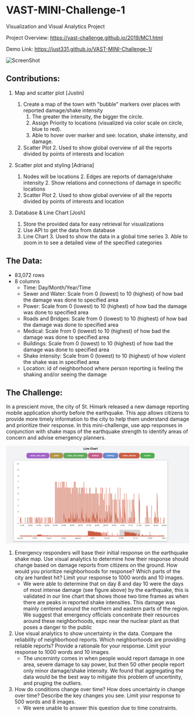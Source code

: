  
# VAST-MINI-Challenge-1
Visualization and Visual Analytics Project 

Project Overview: https://vast-challenge.github.io/2019/MC1.html 

Demo Link: https://just331.github.io/VAST-MINI-Challenge-1/

![ScreenShot](https://github.com/just331/VAST-MINI-Challenge-1/blob/master/final_project.PNG)
## Contributions:

1. Map and scatter plot [Justin]
    1. Create a map of the town with "bubble" markers over places with reported damage/shake intensity
        1. The greater the intensity, the bigger the circle. 
        1. Assign Priority to locations (visualized via color scale on circle, blue to red).
        1. Able to hover over marker and see: location, shake intensity, and damage.
    2. Scatter Plot
        2. Used to show global overview of all the reports divided by points of interests and location    
 
1. Scatter plot and styling [Adriana] 
    1.  Nodes will be locations 
        2. Edges are reports of damage/shake intensity 
        2. Show relations and connections of damage in specific locations
    2. Scatter Plot
       2. Used to show global overview of all the reports divided by points of interests and location    

1. Database & Line Chart [Josh]
    1. Store the provided data for easy retrieval for visualizations
    2. Use API to get the data from database
    3. Line Chart 
        3. Used to show the data in a global time series
        3. Able to zoom in to see a detailed view of the specified categories              
## The Data: 
* 83,072 rows 
* 8 columns
    * Time: Day/Month/Year/Time
    * Sewer and Water: Scale from 0 (lowest) to 10 (highest) of how bad the damage was done to specified area
    * Power: Scale from 0 (lowest) to 10 (highest) of how bad the damage was done to specified area  
    * Roads and Bridges: Scale from 0 (lowest) to 10 (highest) of how bad the damage was done to specified area 
    * Medical: Scale from 0 (lowest) to 10 (highest) of how bad the damage was done to specified area 
    * Buildings: Scale from 0 (lowest) to 10 (highest) of how bad the damage was done to specified area
    * Shake intensity: Scale from 0 (lowest) to 10 (highest) of how violent the shake was in specified area 
    * Location: id of neighborhood where person reporting is feeling the shaking and/or seeing the damage
## The Challenge:
In a prescient move, the city of St. Himark released a new damage reporting mobile application shortly before the earthquake. This app allows citizens to provide more timely information to the city to help them understand damage and prioritize their response. In this mini-challenge, use app responses in conjunction with shake maps of the earthquake strength to identify areas of concern and advise emergency planners.

![ScreenShot](https://github.com/just331/VAST-MINI-Challenge-1/blob/master/line_1.PNG)
1. Emergency responders will base their initial response on the earthquake shake map. Use visual analytics to determine how their response should change based on damage reports from citizens on the ground. How would you prioritize neighborhoods for response? Which parts of the city are hardest hit? Limit your response to 1000 words and 10 images.
    * We were able to determine that on day 8 and day 10 were the days of most intense damage (see figure above) by the earthquake, this is validated in our line chart that shows those two time frames as when there are peaks in reported shake intensities. This damage was mainly centered around the northern and eastern parts of the region. We suggest that emergency officials concentrate their resources around these neighborhoods, espc near the nuclear plant as that poses a danger to the public 
2. Use visual analytics to show uncertainty in the data. Compare the reliability of neighborhood reports. Which neighborhoods are providing reliable reports? Provide a rationale for your response. Limit your response to 1000 words and 10 images.
    * The uncerninty comes in when people would report damage in one area, severe damage to say power, but then 50 other people report only minor damage/shake intensity. We found that aggregating the data would be the best way to mitigate this problem of uncertinity, and pruging the outliers. 
3. How do conditions change over time? How does uncertainty in change over time? Describe the key changes you see. Limit your response to 500 words and 8 images.
    * We were unable to answer this question due to time constraints. 

